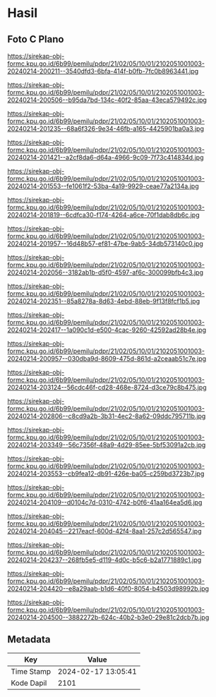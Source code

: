 # Hasil

## Foto C Plano

https://sirekap-obj-formc.kpu.go.id/6b99/pemilu/pdpr/21/02/05/10/01/2102051001003-20240214-200211--3540dfd3-6bfa-414f-b0fb-7fc0b8963441.jpg

https://sirekap-obj-formc.kpu.go.id/6b99/pemilu/pdpr/21/02/05/10/01/2102051001003-20240214-200506--b95da7bd-134c-40f2-85aa-43eca579492c.jpg

https://sirekap-obj-formc.kpu.go.id/6b99/pemilu/pdpr/21/02/05/10/01/2102051001003-20240214-201235--68a6f326-9e34-46fb-a165-4425901ba0a3.jpg

https://sirekap-obj-formc.kpu.go.id/6b99/pemilu/pdpr/21/02/05/10/01/2102051001003-20240214-201421--a2cf8da6-d64a-4966-9c09-7f73c414834d.jpg

https://sirekap-obj-formc.kpu.go.id/6b99/pemilu/pdpr/21/02/05/10/01/2102051001003-20240214-201553--fe1061f2-53ba-4a19-9929-ceae77a2134a.jpg

https://sirekap-obj-formc.kpu.go.id/6b99/pemilu/pdpr/21/02/05/10/01/2102051001003-20240214-201819--6cdfca30-f174-4264-a6ce-70f1dab8db6c.jpg

https://sirekap-obj-formc.kpu.go.id/6b99/pemilu/pdpr/21/02/05/10/01/2102051001003-20240214-201957--16d48b57-ef81-47be-9ab5-34db573140c0.jpg

https://sirekap-obj-formc.kpu.go.id/6b99/pemilu/pdpr/21/02/05/10/01/2102051001003-20240214-202056--3182ab1b-d5f0-4597-af6c-300099bfb4c3.jpg

https://sirekap-obj-formc.kpu.go.id/6b99/pemilu/pdpr/21/02/05/10/01/2102051001003-20240214-202351--85a8278a-8d63-4ebd-88eb-9f13f8fcf1b5.jpg

https://sirekap-obj-formc.kpu.go.id/6b99/pemilu/pdpr/21/02/05/10/01/2102051001003-20240214-202417--1a090c1d-e500-4cac-9260-42592ad28b4e.jpg

https://sirekap-obj-formc.kpu.go.id/6b99/pemilu/pdpr/21/02/05/10/01/2102051001003-20240214-200957--030dba9d-8609-475d-861d-a2ceaab51c7e.jpg

https://sirekap-obj-formc.kpu.go.id/6b99/pemilu/pdpr/21/02/05/10/01/2102051001003-20240214-203124--56cdc46f-cd28-468e-8724-d3ce79c8b475.jpg

https://sirekap-obj-formc.kpu.go.id/6b99/pemilu/pdpr/21/02/05/10/01/2102051001003-20240214-202806--c8cd9a2b-3b31-4ec2-8a62-09ddc795711b.jpg

https://sirekap-obj-formc.kpu.go.id/6b99/pemilu/pdpr/21/02/05/10/01/2102051001003-20240214-203349--56c7356f-48a9-4d29-85ee-5bf53091a2cb.jpg

https://sirekap-obj-formc.kpu.go.id/6b99/pemilu/pdpr/21/02/05/10/01/2102051001003-20240214-203553--cb9fea12-db91-426e-ba05-c259bd3723b7.jpg

https://sirekap-obj-formc.kpu.go.id/6b99/pemilu/pdpr/21/02/05/10/01/2102051001003-20240214-204109--d0104c7d-0310-4742-b0f6-41aa164ea5d6.jpg

https://sirekap-obj-formc.kpu.go.id/6b99/pemilu/pdpr/21/02/05/10/01/2102051001003-20240214-204045--2217eacf-600d-42f4-8aa1-257c2d565547.jpg

https://sirekap-obj-formc.kpu.go.id/6b99/pemilu/pdpr/21/02/05/10/01/2102051001003-20240214-204237--268fb5e5-d119-4d0c-b5c6-b2a1771889c1.jpg

https://sirekap-obj-formc.kpu.go.id/6b99/pemilu/pdpr/21/02/05/10/01/2102051001003-20240214-204420--e8a29aab-b1d6-40f0-8054-b4503d98992b.jpg

https://sirekap-obj-formc.kpu.go.id/6b99/pemilu/pdpr/21/02/05/10/01/2102051001003-20240214-204500--3882272b-624c-40b2-b3e0-29e81c2dcb7b.jpg


## Metadata

| Key        | Value               |
| ---------- | ------------------- |
| Time Stamp | 2024-02-17 13:05:41 |
| Kode Dapil | 2101                |



